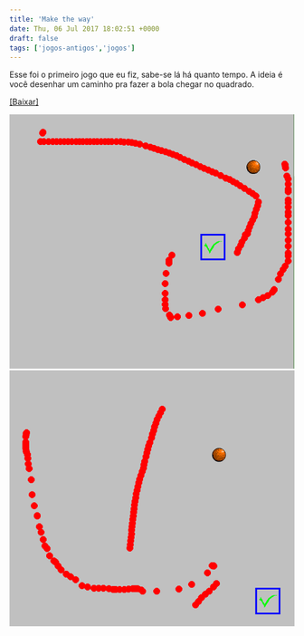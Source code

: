 ```yaml
---
title: 'Make the way'
date: Thu, 06 Jul 2017 18:02:51 +0000
draft: false
tags: ['jogos-antigos','jogos']
---
```


Esse foi o primeiro jogo que eu fiz, sabe-se lá há quanto tempo. A ideia é você desenhar um caminho pra fazer a bola chegar no quadrado.

[\[Baixar\]](https://www.dropbox.com/s/vekqxn21o2bltup/Make%20the%20Way.rar?dl=0)

![Game screenshot 1](pic1.png)
![Game screenshot 2](pic2.png)

